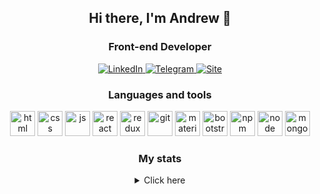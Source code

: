 <div align="center">
  <h2>Hi there, I'm  Andrew 👋</h2>
  <h3>Front-end Developer</h3>
</div>

<div align="center">
  <a href="https://www.linkedin.com/in/andrew-suponev/">
    <img src="https://img.shields.io/badge/LinkedIn-blue?style=for-the-badge&logo=linkedin&logoColor=white" alt="LinkedIn"/>
  </a>
  <a href="https://t.me/andrewsupo">
    <img src="https://img.shields.io/badge/Telegram-blue?style=for-the-badge&logo=telegram&logoColor=white" alt="Telegram"/>
  </a>
  <a href="https://elsuppo.github.io/">
    <img src="https://img.shields.io/badge/Site-blue?style=for-the-badge&logo=react&logoColor=white" alt="Site"/>
  </a>
</div>

<div align="center">
  <h3>Languages and tools</h3>
  <img src="https://cdn.jsdelivr.net/gh/devicons/devicon/icons/html5/html5-original.svg" title="html" width="40" height="40"/>
  <img src="https://cdn.jsdelivr.net/gh/devicons/devicon/icons/css3/css3-original.svg" title="css" width="40" height="40"/>
  <img src="https://cdn.jsdelivr.net/gh/devicons/devicon/icons/javascript/javascript-original.svg" title="js" width="40" height="40"/>
  <img src="https://cdn.jsdelivr.net/gh/devicons/devicon/icons/react/react-original.svg" title="react" width="40" height="40"/>
  <img src="https://cdn.jsdelivr.net/gh/devicons/devicon/icons/redux/redux-original.svg" title="redux" width="40" height="40"/>
  <img src="https://cdn.jsdelivr.net/gh/devicons/devicon/icons/git/git-plain.svg" title="git" width="40" height="40"/>
  <img src="https://cdn.jsdelivr.net/gh/devicons/devicon/icons/materialui/materialui-original.svg" title="materialui" width="40" height="40"/>
  <img src="https://cdn.jsdelivr.net/gh/devicons/devicon/icons/bootstrap/bootstrap-plain.svg" title="bootstrap" width="40" height="40"/>
  <img src="https://cdn.jsdelivr.net/gh/devicons/devicon/icons/npm/npm-original-wordmark.svg" title="npm" width="40" height="40"/>
  <img src="https://cdn.jsdelivr.net/gh/devicons/devicon/icons/nodejs/nodejs-original.svg" title="node" width="40" height="40"/>
  <img src="https://cdn.jsdelivr.net/gh/devicons/devicon/icons/mongodb/mongodb-original.svg" title="mongodb" width="40" height="40"/>
</div>

<div align="center">
  <h3>My stats</h3>
  <details>
    <summary>Click here</summary>
    <img src="https://github-profile-summary-cards.vercel.app/api/cards/profile-details?username=elsuppo" alt="profile-details"/>
    <img src="https://github-profile-summary-cards.vercel.app/api/cards/most-commit-language?username=elsuppo" alt="most-commit-language"/>
    <img src="https://github-profile-summary-cards.vercel.app/api/cards/stats?username=elsuppo" alt="github-stats"/>
  </details>
</div>
